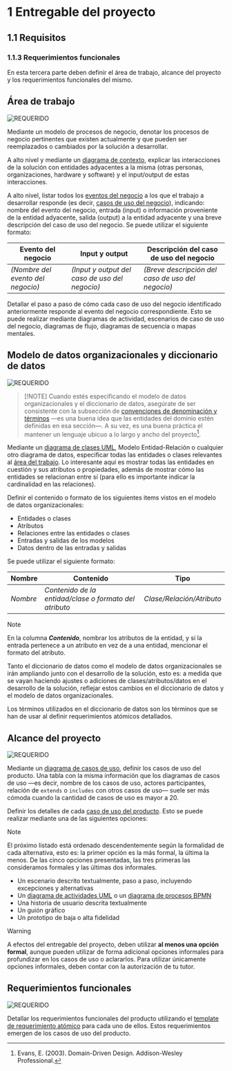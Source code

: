 # 1 Entregable del proyecto

## 1.1 Requisitos

### 1.1.3 Requerimientos funcionales

En esta tercera parte deben definir el área de trabajo, alcance del proyecto y
los requerimientos funcionales del mismo.

## Área de trabajo

<!-- SECCIÓN: Situación actual -->
<!-- TAG: Requerido -->
<img
  alt="REQUERIDO"
  src="https://img.shields.io/badge/REQUERIDO-FF4D4D"
/>

<!-- TODO Agregar definición y link para 'modelo de procesos de negocio' -->
Mediante un modelo de procesos de negocio, denotar los procesos de negocio
pertinentes que existen actualmente y que pueden ser reemplazados o cambiados
por la solución a desarrollar.

<!-- SECCIÓN: Interfaces pertinentes al trabajo -->
A alto nivel y mediante un [diagrama de
contexto](../2_Tecnicas_y_herramientas/2_1_2_Diagramas_de_contexto.md), explicar
las interacciones de la solución con entidades adyacentes a la misma (otras
personas, organizaciones, hardware y software) y el input/output de estas
interacciones.

<!-- SECCIÓN: Eventos y casos de uso del negocio -->
A alto nivel, listar todos los [eventos del
negocio](/4_Conceptos/4_Evento_del_negocio.md) a los que el trabajo a
desarrollar responde (es decir, [casos de uso del
negocio](../4_Conceptos/4_Caso_de_uso_del_negocio.md)), indicando: nombre del
evento del negocio, entrada (input) o información proveniente de la entidad
adyacente, salida (output) a la entidad adyacente y una breve descripción del
caso de uso del negocio. Se puede utilizar el siguiente formato:

| Evento del negocio                | Input y output                                 | Descripción del caso de uso del negocio           |
| -------------------------------- | ---------------------------------------------- | ------------------------------------------------- |
| *(Nombre del evento del negocio)* | *(Input y output del caso de uso del negocio)* | *(Breve descripción del caso de uso del negocio)* |

<!-- SECCIÓN: Especificación de los casos de uso del negocio -->
Detallar el paso a paso de cómo cada caso de uso del negocio identificado
anteriormente responde al evento del negocio correspondiente. Esto se puede
realizar mediante diagramas de actividad, escenarios de caso de uso del negocio,
diagramas de flujo, diagramas de secuencia o mapas mentales.

## Modelo de datos organizacionales y diccionario de datos

<!-- SECCIÓN: Modelo de datos organizacionales -->
<!-- TAG: Requerido -->
<img
  alt="REQUERIDO"
  src="https://img.shields.io/badge/REQUERIDO-FF4D4D"
/>

> [!NOTE] Cuando estés especificando el modelo de datos organizacionales y el
> diccionario de datos, asegúrate de ser consistente con la subsección de
> [convenciones de denominación y
> términos](./1_1_2_Restricciones_del_proyecto.md#convenciones-de-denominación-y-términos)
> —es una buena idea que las entidades del dominio estén definidas en esa
> sección—. A su vez, es una buena práctica el mantener un lenguaje ubicuo a lo
> largo y ancho del proyecto[^1].

<!-- TODO Agregar definición y link a 'Modelo Entidad-Relación' -->
Mediante un [diagrama de clases
UML](../2_Tecnicas_y_herramientas/2_3_1_Diagramas_de_clases_UML.md), Modelo
Entidad-Relación o cualquier otro diagrama de datos, especificar todas las
entidades o clases relevantes al [área del
trabajo](../4_Conceptos/4_Trabajo_y_area_de_trabajo.md). Lo interesante aquí es
mostrar todas las entidades en cuestión y sus atributos o propiedades, además de
mostrar cómo las entidades se relacionan entre sí (para ello es importante
indicar la cardinalidad en las relaciones).

<!-- SECCIÓN: Diccionario de datos -->
Definir el contenido o formato de los siguientes items vistos en el modelo de
datos organizacionales:

* Entidades o clases
* Atributos
* Relaciones entre las entidades o clases
* Entradas y salidas de los modelos
* Datos dentro de las entradas y salidas

Se puede utilizar el siguiente formato:

| Nombre | Contenido | Tipo |
|--------|-----------|------|
| *Nombre* | *Contenido de la entidad/clase o formato del atributo* | *Clase/Relación/Atributo* |

> [!NOTE]
> En la columna ***Contenido***, nombrar los atributos de la entidad, y si la
> entrada pertenece a un atributo en vez de a una entidad, mencionar el formato
> del atributo.

Tanto el diccionario de datos como el modelo de datos organizacionales se irán
ampliando junto con el desarrollo de la solución, esto es: a medida que se vayan
haciendo ajustes o adiciones de clases/atributos/datos en el desarrollo de la
solución, reflejar estos cambios en el diccionario de datos y el modelo de datos
organizacionales.

Los términos utilizados en el diccionario de datos son los términos que se han
de usar al definir requerimientos atómicos detallados.

## Alcance del proyecto

<!-- SECCIÓN: Diagrama o tabla de casos de uso -->
<!-- TAG: Requerido -->
<img
  alt="REQUERIDO"
  src="https://img.shields.io/badge/REQUERIDO-FF4D4D"
/>

Mediante un [diagrama de casos de
uso](/2_Tecnicas_y_herramientas/2_4_2_Diagramas_de_casos_de_uso_UML.md), definir
los casos de uso del producto. Una tabla con la misma información que los
diagramas de casos de uso —es decir, nombre de los casos de uso, actores
participantes, relación de `extends` o `includes` con otros casos de uso— suele
ser más cómoda cuando la cantidad de casos de uso es mayor a 20.

<!-- SECCIÓN: Detalles de los casos de uso del producto -->
Definir los detalles de cada [caso de uso del
producto](../4_Conceptos/4_Caso_de_uso_del_producto.md). Esto se puede realizar
mediante una de las siguientes opciones:

> [!NOTE]
> El próximo listado está ordenado descendentemente según la formalidad
> de cada alternativa, esto es: la primer opción es la más formal, la última la
> menos. De las cinco opciones presentadas, las tres primeras las consideramos
> formales y las últimas dos informales.

* Un escenario descrito textualmente, paso a paso, incluyendo excepciones y
  alternativas
* Un [diagrama de actividades
  UML](../2_Tecnicas_y_herramientas/2_4_1_Diagramas_de_actividades_UML.md) o un
  [diagrama de procesos
  BPMN](/2_Tecnicas_y_herramientas/2_4_4_Diagramas_BPMN.md)
* Una historia de usuario descrita textualmente
* Un guión gráfico
* Un prototipo de baja o alta fidelidad

> [!WARNING]
> A efectos del entregable del proyecto, deben utilizar **al menos una opción
> formal**, aunque pueden utilizar de forma adicional opciones informales para
> profundizar en los casos de uso o aclararlos. Para utilizar únicamente
> opciones informales, deben contar con la autorización de tu tutor.

## Requerimientos funcionales

<!-- SECCIÓN: Requerimientos funcionales -->
<!-- TAG: Requerido -->
<img
  alt="REQUERIDO"
  src="https://img.shields.io/badge/REQUERIDO-FF4D4D"
/>

Detallar los requerimientos funcionales del producto utilizando el [template de
requerimiento atómico](../3_Plantillas/3_1_Requerimiento_atomico.md) para cada
uno de ellos. Estos requerimientos emergen de los casos de uso del producto.

[^1]: Evans, E. (2003). Domain-Driven Design. Addison-Wesley Professional.
